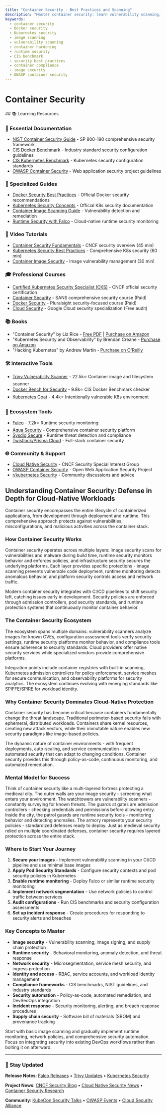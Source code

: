 ```yaml
---
title: "Container Security - Best Practices and Scanning"
description: "Master container security: learn vulnerability scanning, image hardening, runtime security, and compliance with CIS benchmarks, NIST guidelines, and OWASP best practices."
keywords:
  - container security
  - Docker security
  - Kubernetes security
  - image scanning
  - vulnerability scanning
  - container hardening
  - runtime security
  - CIS benchmark
  - security best practices
  - container compliance
  - image security
  - OWASP container security
---
```


# Container Security

<GitHubButtons />
## 📚 Learning Resources

### 📖 Essential Documentation
- [NIST Container Security Guide](https://csrc.nist.gov/publications/detail/sp/800-190/final) - SP 800-190 comprehensive security framework
- [CIS Docker Benchmark](https://www.cisecurity.org/benchmark/docker) - Industry standard security configuration guidelines
- [CIS Kubernetes Benchmark](https://www.cisecurity.org/benchmark/kubernetes) - Kubernetes security configuration standards
- [OWASP Container Security](https://cheatsheetseries.owasp.org/cheatsheets/Docker_Security_Cheat_Sheet.html) - Web application security project guidelines

### 📝 Specialized Guides
- [Docker Security Best Practices](https://docs.docker.com/engine/security/) - Official Docker security recommendations
- [Kubernetes Security Concepts](https://kubernetes.io/docs/concepts/security/) - Official K8s security documentation
- [Container Image Scanning Guide](https://docs.docker.com/engine/scan/) - Vulnerability detection and remediation
- [Runtime Security with Falco](https://falco.org/docs/) - Cloud-native runtime security monitoring

### 🎥 Video Tutorials
- [Container Security Fundamentals](https://www.youtube.com/watch?v=VjSJqc13PTE) - CNCF security overview (45 min)
- [Kubernetes Security Best Practices](https://www.youtube.com/watch?v=oBf5lrmquYI) - Comprehensive K8s security (60 min)
- [Container Image Security](https://www.youtube.com/watch?v=j2jqLkEDbAs) - Image vulnerability management (30 min)

### 🎓 Professional Courses
- [Certified Kubernetes Security Specialist (CKS)](https://www.cncf.io/certification/cks/) - CNCF official security certification
- [Container Security](https://www.sans.org/cyber-security-courses/container-security-essential-practical-skills/) - SANS comprehensive security course (Paid)
- [Docker Security](https://www.pluralsight.com/courses/docker-security) - Pluralsight security-focused course (Paid)
- [Cloud Security](https://www.coursera.org/specializations/cloud-security) - Google Cloud security specialization (Free audit)

### 📚 Books
- "Container Security" by Liz Rice - [Free PDF](https://www.oreilly.com/library/view/container-security/9781492056690/) | [Purchase on Amazon](https://www.amazon.com/dp/1492056707)
- "Kubernetes Security and Observability" by Brendan Creane - [Purchase on Amazon](https://www.amazon.com/dp/1098118804)
- "Hacking Kubernetes" by Andrew Martin - [Purchase on O'Reilly](https://www.oreilly.com/library/view/hacking-kubernetes/9781492081722/)

### 🛠️ Interactive Tools
- [Trivy Vulnerability Scanner](https://github.com/aquasecurity/trivy) - 22.5k⭐ Container image and filesystem scanner
- [Docker Bench for Security](https://github.com/docker/docker-bench-security) - 9.8k⭐ CIS Docker Benchmark checker
- [Kubernetes Goat](https://github.com/madhuakula/kubernetes-goat) - 4.4k⭐ Intentionally vulnerable K8s environment

### 🚀 Ecosystem Tools
- [Falco](https://github.com/falcosecurity/falco) - 7.2k⭐ Runtime security monitoring
- [Aqua Security](https://www.aquasec.com/) - Comprehensive container security platform
- [Sysdig Secure](https://sysdig.com/products/secure/) - Runtime threat detection and compliance
- [Twistlock/Prisma Cloud](https://www.paloaltonetworks.com/prisma/cloud) - Full-stack container security

### 🌐 Community & Support
- [Cloud Native Security](https://github.com/cncf/sig-security) - CNCF Security Special Interest Group
- [OWASP Container Security](https://owasp.org/www-project-container-security/) - Open Web Application Security Project
- [r/kubernetes Security](https://www.reddit.com/r/kubernetes/search?q=security) - Community discussions and advice

## Understanding Container Security: Defense in Depth for Cloud-Native Workloads

Container security encompasses the entire lifecycle of containerized applications, from development through deployment and runtime. This comprehensive approach protects against vulnerabilities, misconfigurations, and malicious activities across the container stack.

### How Container Security Works
Container security operates across multiple layers: image security scans for vulnerabilities and malware during build time, runtime security monitors behavior and enforces policies, and infrastructure security secures the underlying platforms. Each layer provides specific protections - image scanning prevents vulnerable code deployment, runtime monitoring detects anomalous behavior, and platform security controls access and network traffic.

Modern container security integrates with CI/CD pipelines to shift security left, catching issues early in development. Security policies are enforced through admission controllers, pod security standards, and runtime protection systems that continuously monitor container behavior.

### The Container Security Ecosystem
The ecosystem spans multiple domains: vulnerability scanners analyze images for known CVEs, configuration assessment tools verify security settings, runtime security platforms monitor behavior, and compliance tools ensure adherence to security standards. Cloud providers offer native security services while specialized vendors provide comprehensive platforms.

Integration points include container registries with built-in scanning, Kubernetes admission controllers for policy enforcement, service meshes for secure communication, and observability platforms for security analytics. The ecosystem continues evolving with emerging standards like SPIFFE/SPIRE for workload identity.

### Why Container Security Dominates Cloud-Native Protection
Container security has become critical because containers fundamentally change the threat landscape. Traditional perimeter-based security fails with ephemeral, distributed workloads. Containers share kernel resources, creating new attack vectors, while their immutable nature enables new security paradigms like image-based policies.

The dynamic nature of container environments - with frequent deployments, auto-scaling, and service communication - requires automated security that can adapt to changing conditions. Container security provides this through policy-as-code, continuous monitoring, and automated remediation.

### Mental Model for Success
Think of container security like a multi-layered fortress protecting a medieval city. The outer walls are your image security - screening what enters your environment. The watchtowers are vulnerability scanners - constantly surveying for known threats. The guards at gates are admission controllers - checking credentials and permissions before allowing entry. Inside the city, the patrol guards are runtime security tools - monitoring behavior and detecting anomalies. The armory represents your security policies - standardized defenses ready to deploy. Just as medieval security relied on multiple coordinated defenses, container security requires layered protection across the entire stack.

### Where to Start Your Journey
1. **Secure your images** - Implement vulnerability scanning in your CI/CD pipeline and use minimal base images
2. **Apply Pod Security Standards** - Configure security contexts and pod security policies in Kubernetes
3. **Enable runtime monitoring** - Deploy Falco or similar runtime security monitoring
4. **Implement network segmentation** - Use network policies to control traffic between services
5. **Audit configurations** - Run CIS benchmarks and security configuration assessments
6. **Set up incident response** - Create procedures for responding to security alerts and breaches

### Key Concepts to Master
- **Image security** - Vulnerability scanning, image signing, and supply chain protection
- **Runtime security** - Behavioral monitoring, anomaly detection, and threat response
- **Network security** - Microsegmentation, service mesh security, and ingress protection
- **Identity and access** - RBAC, service accounts, and workload identity management
- **Compliance frameworks** - CIS benchmarks, NIST guidelines, and industry standards
- **Security automation** - Policy-as-code, automated remediation, and DevSecOps integration
- **Incident response** - Security monitoring, alerting, and breach response procedures
- **Supply chain security** - Software bill of materials (SBOM) and provenance tracking

Start with basic image scanning and gradually implement runtime monitoring, network policies, and comprehensive security automation. Focus on integrating security into existing DevOps workflows rather than bolting it on afterward.

---

### 📡 Stay Updated

**Release Notes**: [Falco Releases](https://github.com/falcosecurity/falco/releases) • [Trivy Updates](https://github.com/aquasecurity/trivy/releases) • [Kubernetes Security](https://kubernetes.io/blog/categories/security/)

**Project News**: [CNCF Security Blog](https://www.cncf.io/blog/category/security/) • [Cloud Native Security News](https://www.aquasec.com/cloud-native-academy/) • [Container Security Research](https://sysdig.com/blog/tag/security/)

**Community**: [KubeCon Security Talks](https://www.cncf.io/kubecon-cloudnativecon-events/) • [OWASP Events](https://owasp.org/events/) • [Cloud Security Alliance](https://cloudsecurityalliance.org/)